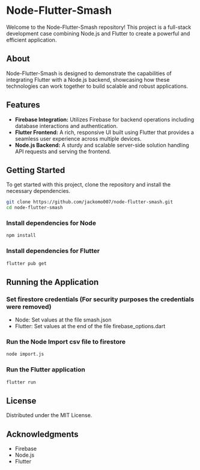 # Node-Flutter-Smash

Welcome to the Node-Flutter-Smash repository! This project is a full-stack development case combining Node.js and Flutter to create a powerful and efficient application.

## About

Node-Flutter-Smash is designed to demonstrate the capabilities of integrating Flutter with a Node.js backend, showcasing how these technologies can work together to build scalable and robust applications.

## Features

- **Firebase Integration:** Utilizes Firebase for backend operations including database interactions and authentication.
- **Flutter Frontend:** A rich, responsive UI built using Flutter that provides a seamless user experience across multiple devices.
- **Node.js Backend:** A sturdy and scalable server-side solution handling API requests and serving the frontend.

## Getting Started

To get started with this project, clone the repository and install the necessary dependencies.

```bash
git clone https://github.com/jackomo007/node-flutter-smash.git
cd node-flutter-smash
```

### Install dependencies for Node
```bash
npm install
```

### Install dependencies for Flutter
```bash
flutter pub get
```

## Running the Application
### Set firestore credentials (For security purposes the credentials were removed)
- Node: Set values at the file smash.json
- Flutter: Set values at the end of the file firebase_options.dart

### Run the Node Import csv file to firestore
```bash
node import.js
```
### Run the Flutter application
```bash
flutter run
```

## License
Distributed under the MIT License.

## Acknowledgments
- Firebase
- Node.js
- Flutter
